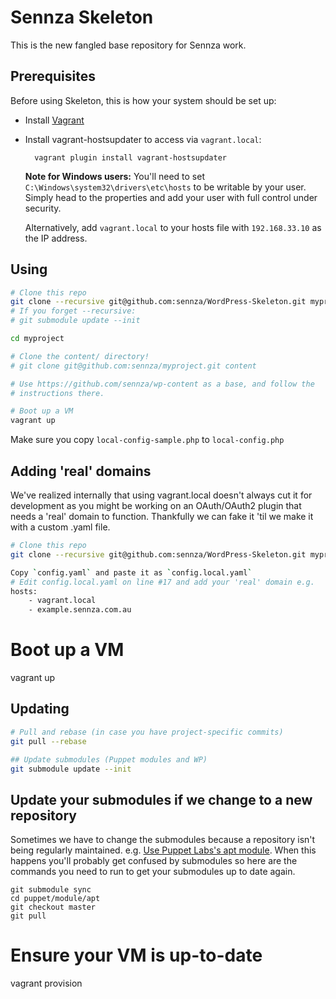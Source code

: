 # Sennza Skeleton

This is the new fangled base repository for Sennza work.

## Prerequisites

Before using Skeleton, this is how your system should be set up:

* Install [Vagrant](http://vagrantup.com/)
* Install vagrant-hostsupdater to access via `vagrant.local`:

		vagrant plugin install vagrant-hostsupdater

  **Note for Windows users:** You'll need to set
  `C:\Windows\system32\drivers\etc\hosts` to be writable by your user. Simply
  head to the properties and add your user with full control under security.

  Alternatively, add `vagrant.local` to your hosts file with `192.168.33.10` as
  the IP address.

## Using

```bash
# Clone this repo
git clone --recursive git@github.com:sennza/WordPress-Skeleton.git myproject
# If you forget --recursive:
# git submodule update --init

cd myproject

# Clone the content/ directory!
# git clone git@github.com:sennza/myproject.git content

# Use https://github.com/sennza/wp-content as a base, and follow the
# instructions there.

# Boot up a VM
vagrant up
```

Make sure you copy `local-config-sample.php` to `local-config.php`

## Adding 'real' domains

We've realized internally that using vagrant.local doesn't always cut it for development as you might be working on an OAuth/OAuth2 plugin that needs a 'real' domain to function. Thankfully we can fake it 'til we make it with a custom .yaml file.

```bash
# Clone this repo
git clone --recursive git@github.com:sennza/WordPress-Skeleton.git myproject

Copy `config.yaml` and paste it as `config.local.yaml`
# Edit config.local.yaml on line #17 and add your 'real' domain e.g.
hosts:
    - vagrant.local
    - example.sennza.com.au
```

# Boot up a VM
vagrant up

## Updating

```bash
# Pull and rebase (in case you have project-specific commits)
git pull --rebase

## Update submodules (Puppet modules and WP)
git submodule update --init
```


## Update your submodules if we change to a new repository

Sometimes we have to change the submodules because a repository isn't being regularly maintained. e.g. [Use Puppet Labs's apt module](https://github.com/sennza/WordPress-Skeleton/issues/5). When this happens you'll probably get confused by submodules so here are the commands you need to run to get your submodules up to date again.

```
git submodule sync
cd puppet/module/apt
git checkout master
git pull
```

# Ensure your VM is up-to-date
vagrant provision
```
